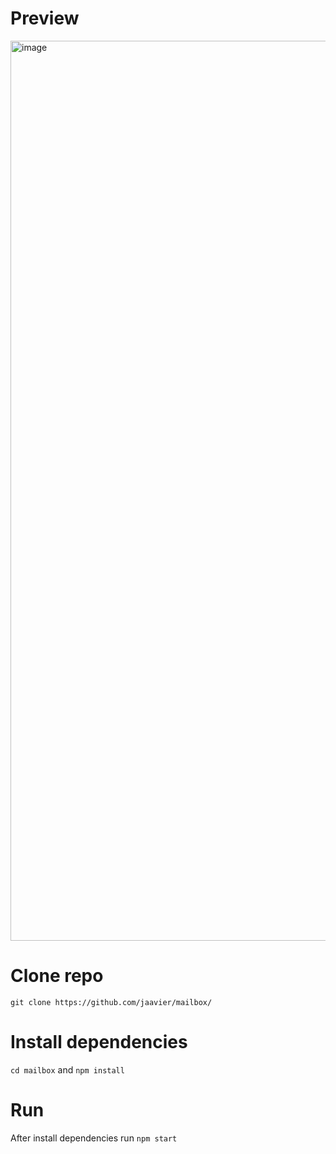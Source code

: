 # Preview
<img width="1440" alt="image" src="https://user-images.githubusercontent.com/990085/187191712-1ec35e35-4464-43de-ad14-ccd528576516.png">

# Clone repo
`git clone https://github.com/jaavier/mailbox/`
# Install dependencies
`cd mailbox` and `npm install`
# Run 
After install dependencies run `npm start`
